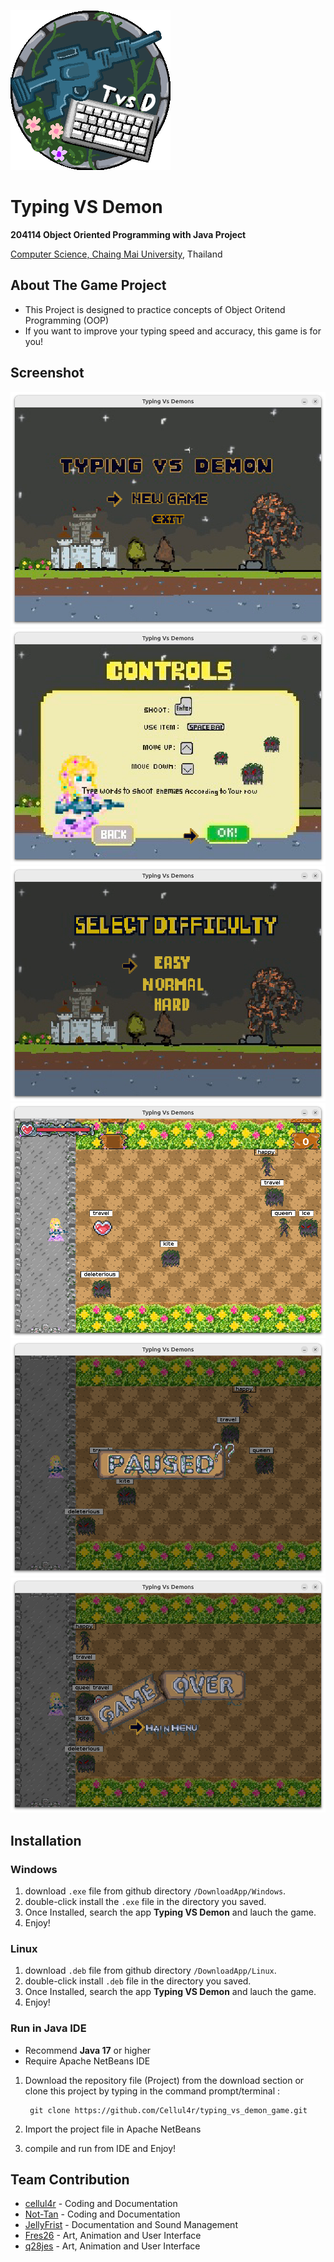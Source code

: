 ![icon game](icon_game.png)
# Typing VS Demon 
**204114 Object Oriented Programming with Java Project**

[Computer Science, Chaing Mai University](https://www.cs.science.cmu.ac.th/), Thailand
## About The Game Project
  * This Project is designed to practice concepts of Object Oritend Programming (OOP)
  * If you want to improve your typing speed and accuracy, this game is for you!

## Screenshot
![main menu](screenshot/main_menu.png)
![tutorial menu](screenshot/tutorial_menu.png)
![difficulty selection menu](screenshot/difficulty_menu.png)
![play screen](screenshot/play_menu.png)
![pause screen](screenshot/pause_menu.png)
![game over screen](screenshot/game_over_menu.png)
## Installation
### Windows
1. download `.exe` file from github directory `/DownloadApp/Windows`.
2. double-click install the `.exe` file in the directory you saved.
3. Once Installed, search the app **Typing VS Demon** and lauch the game.
4. Enjoy!

### Linux

  1. download `.deb` file from github directory `/DownloadApp/Linux`.
  2. double-click install `.deb` file in the directory you saved.
  3. Once Installed, search the app **Typing VS Demon** and lauch the game.
  4. Enjoy!

### Run in Java IDE
  
  * Recommend **Java 17** or higher
  * Require Apache NetBeans IDE
  1. Download the repository file (Project) from the download section or clone this project by typing in the command prompt/terminal :
     
          git clone https://github.com/Cellul4r/typing_vs_demon_game.git
     
  2. Import the project file in Apache NetBeans
  3. compile and run from IDE and Enjoy!

## Team Contribution
   * [cellul4r](https://github.com/Cellul4r) - Coding and Documentation
   * [Not-Tan](https://github.com/Not-Tan) - Coding and Documentation
   * [JellyFrist](https://github.com/Jellyfrist) - Documentation and Sound Management
   * [Fres26](https://github.com/Fres26) - Art, Animation and User Interface
   * [q28jes](https://github.com/q28jes) - Art, Animation and User Interface
   

